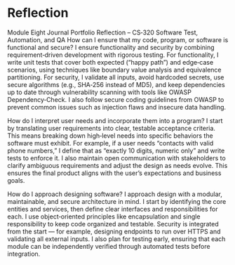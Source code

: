 # Reflection
Module Eight Journal
Portfolio Reflection – CS‑320 Software Test, Automation, and QA
How can I ensure that my code, program, or software is functional and secure?
I ensure functionality and security by combining requirement‑driven development with rigorous testing. For functionality, I write unit tests that cover both expected (“happy path”) and edge‑case scenarios, using techniques like boundary value analysis and equivalence partitioning. For security, I validate all inputs, avoid hardcoded secrets, use secure algorithms (e.g., SHA‑256 instead of MD5), and keep dependencies up to date through vulnerability scanning with tools like OWASP Dependency‑Check. I also follow secure coding guidelines from OWASP to prevent common issues such as injection flaws and insecure data handling.

How do I interpret user needs and incorporate them into a program?
I start by translating user requirements into clear, testable acceptance criteria. This means breaking down high‑level needs into specific behaviors the software must exhibit. For example, if a user needs “contacts with valid phone numbers,” I define that as “exactly 10 digits, numeric only” and write tests to enforce it. I also maintain open communication with stakeholders to clarify ambiguous requirements and adjust the design as needs evolve. This ensures the final product aligns with the user’s expectations and business goals.

How do I approach designing software?
I approach design with a modular, maintainable, and secure architecture in mind. I start by identifying the core entities and services, then define clear interfaces and responsibilities for each. I use object‑oriented principles like encapsulation and single responsibility to keep code organized and testable. Security is integrated from the start — for example, designing endpoints to run over HTTPS and validating all external inputs. I also plan for testing early, ensuring that each module can be independently verified through automated tests before integration.
